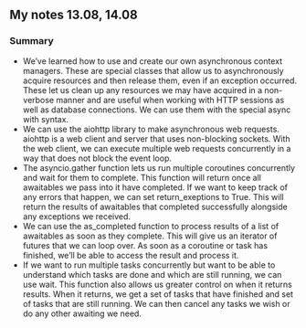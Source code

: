 ## My notes 13.08, 14.08

### Summary

- We’ve learned how to use and create our own asynchronous context managers.
These are special classes that allow us to asynchronously acquire resources and
then release them, even if an exception occurred. These let us clean up any
resources we may have acquired in a non-verbose manner and are useful when
working with HTTP sessions as well as database connections. We can use them
with the special async with syntax.
- We can use the aiohttp library to make asynchronous web requests. aiohttp is a
web client and server that uses non-blocking sockets. With the web client, we
can execute multiple web requests concurrently in a way that does not block the
event loop.
- The asyncio.gather function lets us run multiple coroutines concurrently and
wait for them to complete. This function will return once all awaitables we pass
into it have completed. If we want to keep track of any errors that happen, we
can set return_exeptions to True. This will return the results of awaitables that
completed successfully alongside any exceptions we received.
- We can use the as_completed function to process results of a list of awaitables
as soon as they complete. This will give us an iterator of futures that we can loop
over. As soon as a coroutine or task has finished, we’ll be able to access the
result and process it.
- If we want to run multiple tasks concurrently but want to be able to understand
which tasks are done and which are still running, we can use wait. This function also allows us greater control on when it returns results. When it returns,
we get a set of tasks that have finished and set of tasks that are still running. We
can then cancel any tasks we wish or do any other awaiting we need.

